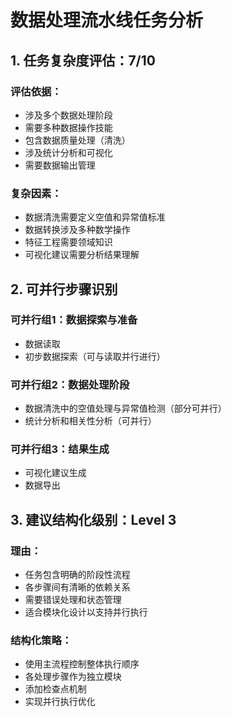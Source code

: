 # 数据处理流水线任务分析

## 1. 任务复杂度评估：7/10

### 评估依据：
- 涉及多个数据处理阶段
- 需要多种数据操作技能
- 包含数据质量处理（清洗）
- 涉及统计分析和可视化
- 需要数据输出管理

### 复杂因素：
- 数据清洗需要定义空值和异常值标准
- 数据转换涉及多种数学操作
- 特征工程需要领域知识
- 可视化建议需要分析结果理解

## 2. 可并行步骤识别

### 可并行组1：数据探索与准备
- 数据读取
- 初步数据探索（可与读取并行进行）

### 可并行组2：数据处理阶段
- 数据清洗中的空值处理与异常值检测（部分可并行）
- 统计分析和相关性分析（可并行）

### 可并行组3：结果生成
- 可视化建议生成
- 数据导出

## 3. 建议结构化级别：Level 3

### 理由：
- 任务包含明确的阶段性流程
- 各步骤间有清晰的依赖关系
- 需要错误处理和状态管理
- 适合模块化设计以支持并行执行

### 结构化策略：
- 使用主流程控制整体执行顺序
- 各处理步骤作为独立模块
- 添加检查点机制
- 实现并行执行优化